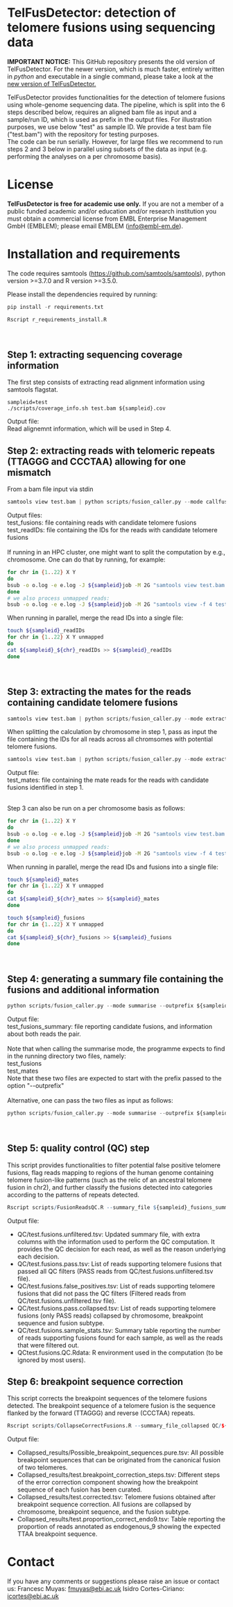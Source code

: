 # TelFusDetector: detection of telomere fusions using sequencing data

**IMPORTANT NOTICE:** This GitHub repository presents the old version of TelFusDetector. For the newer version, which is much faster,  entirely written in *python* and executable in a single command, please take a look at the [new version of TelFusDetector.](https://github.com/cortes-ciriano-lab/TelFusDetector) 

TelFusDetector provides functionalities for the detection of telomere fusions using whole-genome sequencing data.
The pipeline, which is split into the 6 steps described below, requires an aligned bam file as input and a sample/run ID, which is used as prefix in the output files. For illustration purposes, we use below "test" as sample ID. 
We provide a test bam file ("test.bam") with the repository for testing purposes.<br>
The code can be run serially. However, for large files we recommend to run steps 2 and 3 below in parallel using subsets of the data as input (e.g. performing the analyses on a per chromosome basis).<br>

# License
**TelFusDetector is free for academic use only.** If you are not a member of a public funded academic and/or education and/or research institution you must obtain a commercial license from EMBL Enterprise Management GmbH (EMBLEM); please email EMBLEM (info@embl-em.de).

# Installation and requirements
The code requires samtools (https://github.com/samtools/samtools), python version >=3.7.0 and R version >=3.5.0.

Please install the dependencies required by running:<br>
```python
pip install -r requirements.txt
```
```R
Rscript r_requirements_install.R
```
<br>

## Step 1: extracting sequencing coverage information

The first step consists of extracting read alignment information using samtools flagstat.<br>
```
sampleid=test
./scripts/coverage_info.sh test.bam ${sampleid}.cov
```

Output file:<br>
Read alignemnt information, which will be used in Step 4. 

## Step 2: extracting reads with telomeric repeats (TTAGGG and CCCTAA) allowing for one mismatch

From a bam file input via stdin<br>
```python
samtools view test.bam | python scripts/fusion_caller.py --mode callfusions  --outprefix ${sampleid}
```
Output files:<br>
test_fusions: file containing reads with candidate telomere fusions<br>
test_readIDs: file containing the IDs for the reads with candidate telomere fusions<br>
<br>
If running in an HPC cluster, one might want to split the computation by e.g., chromosome. One can do that by running, for example:<br>

```bash
for chr in {1..22} X Y
do
bsub -o o.log -e e.log -J ${sampleid}job -M 2G "samtools view test.bam ${chr} | python scripts/fusion_caller.py --mode callfusions  --outprefix ${sampleid}_${chr}"
done
# we also process unmapped reads:
bsub -o o.log -e e.log -J ${sampleid}job -M 2G "samtools view -f 4 test.bam | python scripts/fusion_caller.py --mode callfusions  --outprefix ${sampleid}_unmapped"
```

When running in parallel, merge the read IDs into a single file:<br>
```bash
touch ${sampleid}_readIDs
for chr in {1..22} X Y unmapped
do
cat ${sampleid}_${chr}_readIDs >> ${sampleid}_readIDs
done
```
<br>

## Step 3: extracting the mates for the reads containing candidate telomere fusions
```python
samtools view test.bam | python scripts/fusion_caller.py --mode extractmates --outprefix ${sampleid}
```
When splitting the calculation by chromosome in step 1, pass as input the file containing the IDs for all reads across all chromsomes with potential telomere fusions.<br>
```python
samtools view test.bam | python scripts/fusion_caller.py --mode extractmates --outprefix ${sampleid} --readIDs ${sampleid}_readIDs
```
Output file:<br>
test_mates: file containing the mate reads for the reads with candidate fusions identified in step 1.<br>
<br>

Step 3 can also be run on a per chromosome basis as follows:
```bash
for chr in {1..22} X Y
do
bsub -o o.log -e e.log -J ${sampleid}job -M 2G "samtools view test.bam ${chr} | python scripts/fusion_caller.py --mode extractmates  --outprefix ${sampleid}_${chr}"
done
# we also process unmapped reads:
bsub -o o.log -e e.log -J ${sampleid}job -M 2G "samtools view -f 4 test.bam | python scripts/fusion_caller.py --mode extractmates  --outprefix ${sampleid}_unmapped"
```

When running in parallel, merge the read IDs and fusions into a single file:<br>
```bash
touch ${sampleid}_mates
for chr in {1..22} X Y unmapped
do
cat ${sampleid}_${chr}_mates >> ${sampleid}_mates
done

touch ${sampleid}_fusions
for chr in {1..22} X Y unmapped
do
cat ${sampleid}_${chr}_fusions >> ${sampleid}_fusions
done

```
<br>

## Step 4: generating a summary file containing the fusions and additional information
```python
python scripts/fusion_caller.py --mode summarise --outprefix ${sampleid} --alignmentinfo ${sampleid}.cov
```
Output file:<br>
test_fusions_summary: file reporting candidate fusions, and information about both reads the pair.<br>
<br>
Note that when calling the summarise mode, the programme expects to find in the running directory two files, namely:<br>
test_fusions<br>
test_mates<br>
Note that these two files are expected to start with the prefix passed to the option "--outprefix"<br>
<br>
Alternative, one can pass the two files as input as follows:<br>
```python
python scripts/fusion_caller.py --mode summarise --outprefix ${sampleid} --matesfile ${sampleid}_mates --fusionsfile ${sampleid}_fusions
```
<br>

## Step 5: quality control (QC) step 
This script provides functionalities to filter potential false positive telomere fusions, flag reads mapping to regions of the human genome containing telomere fusion-like patterns (such as the relic of an ancestral telomere fusion in chr2), and further classify the fusions detected into categories according to the patterns of repeats detected.<br>

```R
Rscript scripts/FusionReadsQC.R --summary_file ${sampleid}_fusions_summary --ref_genome Hg38 --outprefix QC/${sampleid} --read_length 150 
```
Output file:<br>
- QC/test.fusions.unfiltered.tsv: Updated summary file, with extra columns with the information used to perform the QC computation. It provides the QC decision for each read, as well as the reason underlying each decision.<br>
- QC/test.fusions.pass.tsv: List of reads supporting telomere fusions that passed all QC filters (PASS reads from QC/test.fusions.unfiltered.tsv file).<br>
- QC/test.fusions.false_positives.tsv: List of reads supporting telomere fusions that did not pass the QC filters (Filtered reads from QC/test.fusions.unfiltered.tsv file).<br>
- QC/test.fusions.pass.collapsed.tsv: List of reads supporting telomere fusions (only PASS reads) collapsed by chromosome, breakpoint sequence and fusion subtype.<br>
- QC/test.fusions.sample_stats.tsv: Summary table reporting the number of reads supporting fusions found for each sample, as well as the reads that were filtered out.<br>
- QCtest.fusions.QC.Rdata: R environment used in the computation (to be ignored by most users).<br>


## Step 6: breakpoint sequence correction
This script corrects the breakpoint sequences of the telomere fusions detected. The breakpoint sequence of a telomere fusion is the sequence flanked by the forward (TTAGGG) and reverse (CCCTAA) repeats.<br>

```R
Rscript scripts/CollapseCorrectFusions.R --summary_file_collapsed QC/${sampleid}.fusions.pass.collapsed.tsv --outprefix Collapsed_results/${sampleid}
```
Output file:<br>
- Collapsed_results/Possible_breakpoint_sequences.pure.tsv: All possible breakpoint sequences that can be originated from the canonical fusion of two telomeres.<br>
- Collapsed_results/test.breakpoint_correction_steps.tsv: Different steps of the error correction component showing how the breakpoint sequence of each fusion has been curated.<br>
- Collapsed_results/test.corrected.tsv: Telomere fusions obtained after breakpoint sequence correction. All fusions are collapsed by chromosome, breakpoint sequence, and the fusion subtype.<br>
- Collapsed_results/test.proportion_correct_endo9.tsv: Table reporting the proportion of reads annotated as endogenous_9 showing the expected TTAA breakpoint sequence.<br>

# Contact
If you have any comments or suggestions please raise an issue or contact us:
Francesc Muyas: fmuyas@ebi.ac.uk
Isidro Cortes-Ciriano: icortes@ebi.ac.uk
